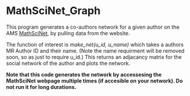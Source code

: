 # MathSciNet_Graph
This program generates a co-authors network for a given author on the AMS [MathSciNet](http://www.ams.org/mathscinet/index.html), by pulling data from the website.

The function of interest is *make_net(u_id, u_name)* which takes a authors MR Author ID and their name. (Note the name requirment will be removed soon, so as just to require u_id.) This returns an adjacancy matrix for the social network of the author and plots the network. 

**Note that this code generates the network by accessesing the MathSciNet webpage multiple times (if accesible on your network). Do not run it for long durations.**
